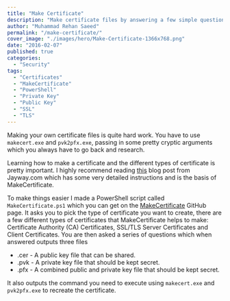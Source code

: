 ```yaml
---
title: "Make Certificate"
description: "Make certificate files by answering a few simple questions instead of using makecert.exe and pvk2pfx.exe, passing in some pretty cryptic arguments."
author: "Muhammad Rehan Saeed"
permalink: "/make-certificate/"
cover_image: "./images/hero/Make-Certificate-1366x768.png"
date: "2016-02-07"
published: true
categories:
  - "Security"
tags:
  - "Certificates"
  - "MakeCertificate"
  - "PowerShell"
  - "Private Key"
  - "Public Key"
  - "SSL"
  - "TLS"
---
```


Making your own certificate files is quite hard work. You have to use `makecert.exe` and `pvk2pfx.exe`, passing in some pretty cryptic arguments which you always have to go back and research.

Learning how to make a certificate and the different types of certificate is pretty important. I highly recommend reading [this](http://www.jayway.com/2014/09/03/creating-self-signed-certificates-with-makecert-exe-for-development/) blog post from Jayway.com which has some very detailed instructions and is the basis of MakeCertificate.

To make things easier I made a PowerShell script called `MakeCertificate.ps1` which you can get on the [MakeCertificate](https://github.com/RehanSaeed/MakeCertificate) GitHub page. It asks you to pick the type of certificate you want to create, there are a few different types of certificates that MakeCertificate helps to make: Certificate Authority (CA) Certificates, SSL/TLS Server Certificates and Client Certificates. You are then asked a series of questions which when answered outputs three files

- .cer - A public key file that can be shared.
- .pvk - A private key file that should be kept secret.
- .pfx - A combined public and private key file that should be kept secret.

It also outputs the command you need to execute using `makecert.exe` and `pvk2pfx.exe` to recreate the certificate.
